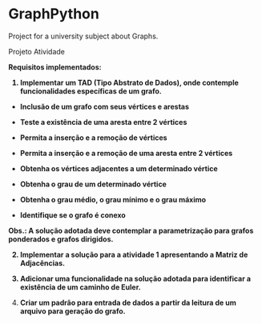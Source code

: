 # GraphPython
Project for a university subject about Graphs.

Projeto Atividade

 <b> Requisitos implementados: 

1. Implementar um TAD (Tipo Abstrato de Dados), onde contemple funcionalidades específicas de um grafo.

- Inclusão de um grafo com seus vértices e arestas

- Teste a existência de uma aresta entre 2 vértices

- Permita a inserção e a remoção de vértices

- Permita a inserção e a remoção de uma aresta entre 2 vértices

- Obtenha os vértices adjacentes a um determinado vértice

- Obtenha o grau de um determinado vértice

- Obtenha o grau médio, o grau mínimo e o grau máximo

- Identifique se o grafo é conexo

Obs.: A solução adotada deve contemplar a parametrização para grafos ponderados e grafos dirigidos.

 

2. Implementar a solução para a atividade 1 apresentando a Matriz de Adjacências.

3. Adicionar uma funcionalidade na solução adotada para identificar a existência de um caminho de Euler.

4. Criar um padrão para entrada de dados a partir da leitura de um arquivo para geração do grafo.</b>
